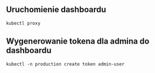 ## Uruchomienie dashboardu

`kubectl proxy`

## Wygenerowanie tokena dla admina do dashboardu

`kubectl -n production create token admin-user`
